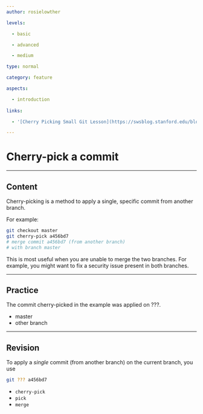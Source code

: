 ```yaml
---
author: rosielowther

levels:

  - basic

  - advanced

  - medium

type: normal

category: feature

aspects:

  - introduction
  
links:

  - '[Cherry Picking Small Git Lesson](https://swsblog.stanford.edu/blog/cherry-picking-small-git-lesson){website}'

---
```


# Cherry-pick a commit

---
## Content

Cherry-picking is a method to apply a single, specific commit from another branch.

For example:
```bash
git checkout master
git cherry-pick a456bd7
# merge commit a456bd7 (from another branch)
# with branch master
```
This is most useful when you are unable to merge the two branches. For example, you might want to fix a security issue present in both branches.

---
## Practice

The commit cherry-picked in the example was applied on ???.

* master
* other branch

---
## Revision

To apply a *single* commit (from another branch) on the current branch, you use
```bash
git ??? a456bd7
```

* `cherry-pick`
* `pick`
* `merge`

 
 
